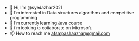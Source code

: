 - 👋 Hi, I’m @syedazhar2021
- 👀 I’m interested in Data structures algorithms and competitive programming
- 🌱 I’m currently learning Java course
- 💞️ I’m looking to collaborate on Microsoft.
- 📫 How to reach me afsarpashaazhar@gmail.com
<!---
syedazhar2021/syedazhar2021 is a ✨ special ✨ repository because its `README.md` (this file) appears on your GitHub profile.
You can click the Preview link to take a look at your changes.
--->
